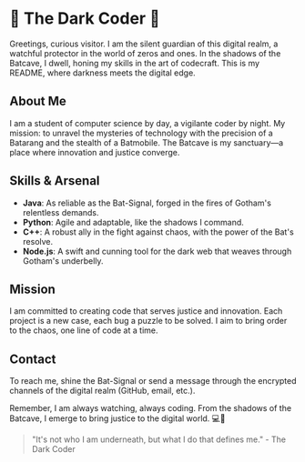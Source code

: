 # 🦇 The Dark Coder 🦇

Greetings, curious visitor. I am the silent guardian of this digital realm, a watchful protector in the world of zeros and ones. In the shadows of the Batcave, I dwell, honing my skills in the art of codecraft. This is my README, where darkness meets the digital edge.

## About Me

I am a student of computer science by day, a vigilante coder by night. My mission: to unravel the mysteries of technology with the precision of a Batarang and the stealth of a Batmobile. The Batcave is my sanctuary—a place where innovation and justice converge.

## Skills & Arsenal

- **Java**: As reliable as the Bat-Signal, forged in the fires of Gotham's relentless demands.
- **Python**: Agile and adaptable, like the shadows I command.
- **C++**: A robust ally in the fight against chaos, with the power of the Bat's resolve.
- **Node.js**: A swift and cunning tool for the dark web that weaves through Gotham's underbelly.

## Mission

I am committed to creating code that serves justice and innovation. Each project is a new case, each bug a puzzle to be solved. I aim to bring order to the chaos, one line of code at a time.

## Contact

To reach me, shine the Bat-Signal or send a message through the encrypted channels of the digital realm (GitHub, email, etc.).

Remember, I am always watching, always coding. From the shadows of the Batcave, I emerge to bring justice to the digital world. 💻🦇

> "It's not who I am underneath, but what I do that defines me." - The Dark Coder

